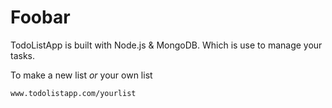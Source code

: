 # Foobar

TodoListApp is built with Node.js & MongoDB. Which is use to manage your tasks.

To make a new list *or* your own list
```bash
www.todolistapp.com/yourlist
```